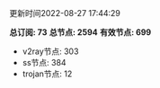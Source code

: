 更新时间2022-08-27 17:44:29

**总订阅: 73**
**总节点: 2594**
**有效节点: 699**
- v2ray节点: 303
- ss节点: 384
- trojan节点: 12

